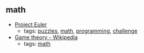 math 
---
* [Project Euler](https://projecteuler.net/)
    * tags: [puzzles](../tags/puzzles.md), [math](../tags/math.md), [programming](../tags/programming.md), [challenge](../tags/challenge.md)
* [Game theory - Wikipedia](https://en.wikipedia.org/wiki/Game_theory)
    * tags: [math](../tags/math.md)
